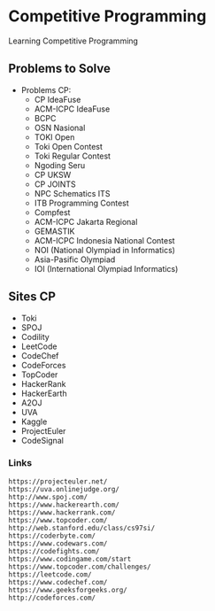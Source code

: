 # Competitive Programming

Learning Competitive Programming

## Problems to Solve
 - Problems CP:
    - CP IdeaFuse 
    - ACM-ICPC IdeaFuse
    - BCPC
    - OSN Nasional
    - TOKI Open
    - Toki Open Contest
    - Toki Regular Contest
    - Ngoding Seru
    - CP UKSW
    - CP JOINTS
    - NPC Schematics ITS
    - ITB Programming Contest
    - Compfest
    - ACM-ICPC Jakarta Regional
    - GEMASTIK
    - ACM-ICPC Indonesia National Contest
    - NOI (National Olympiad in Informatics)
    - Asia-Pasific Olympiad
    - IOI (International Olympiad Informatics)

## Sites CP
 - Toki
 - SPOJ
 - Codility
 - LeetCode
 - CodeChef 
 - CodeForces
 - TopCoder
 - HackerRank
 - HackerEarth
 - A2OJ
 - UVA
 - Kaggle
 - ProjectEuler
 - CodeSignal

### Links
    https://projecteuler.net/
    https://uva.onlinejudge.org/
    http://www.spoj.com/
    https://www.hackerearth.com/
    https://www.hackerrank.com/
    https://www.topcoder.com/
    http://web.stanford.edu/class/cs97si/
    https://coderbyte.com/
    https://www.codewars.com/
    https://codefights.com/
    https://www.codingame.com/start
    https://www.topcoder.com/challenges/
    https://leetcode.com/
    https://www.codechef.com/
    https://www.geeksforgeeks.org/
    http://codeforces.com/